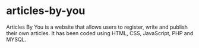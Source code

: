 # articles-by-you
Articles By You is a website that allows users to register, write and publish their own articles. It has been coded using HTML, CSS, JavaScript, PHP and MYSQL.
